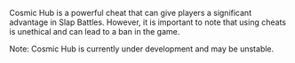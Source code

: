 Cosmic Hub is a powerful cheat that can give players a significant advantage in Slap Battles. However, it is important to note that using cheats is unethical and can lead to a ban in the game.

Note: Cosmic Hub is currently under development and may be unstable.
